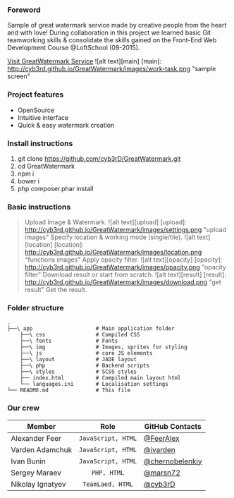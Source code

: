 ### Foreword
Sample of great watermark service made by creative people from the heart and with love!
During collaboration in this project we learned basic Git teamworking skills & consolidate the skills gained on the
Front-End Web Development Course @LoftSchool (09-2015).

[Visit GreatWatermark Service](http://kleviibanshik.ru)
![alt text][main]
[main]: http://cyb3rd.github.io/GreatWatermark/images/work-task.png "sample screen"

### Project features
* OpenSource
* Intuitive interface
* Quick & easy watermark creation


### Install instructions
1. git clone https://github.com/cyb3rD/GreatWatermark.git
2. cd GreatWatermark
3. npm i
4. bower i
5. php composer.phar install

### Basic instructions
> Upload Image & Watermark.
![alt text][upload]
[upload]: http://cyb3rd.github.io/GreatWatermark/images/settings.png "upload images"
> Specify location & working mode (single/tile).
![alt text][location]
[location]: http://cyb3rd.github.io/GreatWatermark/images/location.png "functions images"
> Apply opacity filter.
![alt text][opacity]
[opacity]: http://cyb3rd.github.io/GreatWatermark/images/opacity.png "opacity filter"
> Download result or start from scratch.
![alt text][result]
[result]: http://cyb3rd.github.io/GreatWatermark/images/download.png "get result"
> Get the result.

### Folder structure
    .
    ├──\ app                    # Main application folder
        ├──\ css                # Compiled CSS
        ├──\ fonts              # Fonts
        ├──\ img                # Images, sprites for styling
        ├──\ js                 # core JS elements
        ├──\ layout             # JADE layout
        ├──\ php                # Backend scripts
        ├──\ styles             # SCSS styles
        ├── index.html          # Compiled main layout html
        └── languages.ini       # Localisation settings
    └── README.md               # This file


### Our crew

| Member          | Role               | GitHub Contacts                                      |
| --------------- |:------------------:| -----------------------------------------------------|
| Alexander Feer  | `JavaScript, HTML` | [@FeerAlex](https://github.com/FeerAlex)             |
| Varden Adamchuk | `JavaScript, HTML` | [@ivarden](https://github.com/ivarden)               |
| Ivan Bunin      | `JavaScript, HTML` | [@chernobelenkiy](https://github.com/chernobelenkiy) |
| Sergey Maraev   | `PHP, HTML`        | [@marsn72](http://https://github.com/marsn72)        |
| Nikolay Ignatyev| `TeamLaed, HTML`   | [@cyb3rD](https://github.com/cyb3rD)                 |

